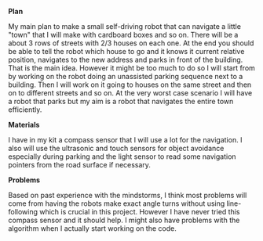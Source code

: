 **Plan**
 
  My main plan to make a small self-driving robot that can navigate a little "town" that I will make with cardboard boxes and so on. There will be a about 3 rows of streets with 2/3 houses on each one. At the end you should be able to tell the robot which house to go and it knows it current relative position, navigates to the new address and parks in front of the building.
  That is the main idea. However it might be too much to do so I will start from by working on the robot doing an unassisted parking sequence next to a building. Then I will work on it going to houses on the same street and then on to different streets and so on. At the very worst case scenario I will have a robot that parks but my aim is a robot that navigates the entire town efficiently.
  
**Materials**

  I have in my kit a compass sensor that I will use a lot for the navigation. I also will use the ultrasonic and touch sensors for object avoidance especially during parking and the light sensor to read some navigation pointers from the road surface if necessary. 
  
**Problems**

  Based on past experience with the mindstorms, I think most problems will come from having the robots make exact angle turns without using line-following which is crucial in this project. However I have never tried this compass sensor and it should help. I might also have problems with the algorithm when I actually start working on the code.

